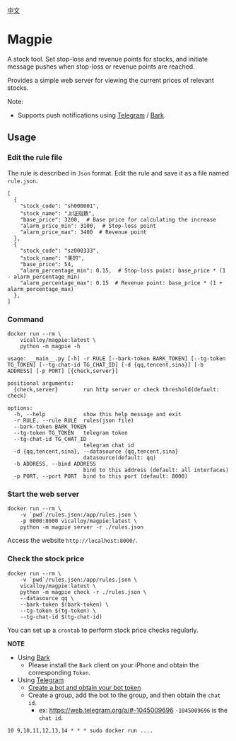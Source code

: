 [中文](./README.cn.md)

# Magpie

A stock tool. Set stop-loss and revenue points for stocks, 
and initiate message pushes when stop-loss or revenue points are reached. 

Provides a simple web server for viewing the current prices of relevant stocks.

Note:

- Supports push notifications using [Telegram](https://telegram.org/) / [Bark](https://github.com/Finb/Bark/blob/master/README.en.md).

## Usage

### Edit the rule file

The rule is described in `Json` format. 
Edit the rule and save it as a file named `rule.json`.

```
[
  {
    "stock_code": "sh000001",
    "stock_name": "上证指数",
    "base_price": 3200,  # Base price for calculating the increase
    "alarm_price_min": 3100,  # Stop-loss point
    "alarm_price_max": 3400  # Revenue point
  },
  {
    "stock_code": "sz000333",
    "stock_name": "美的",
    "base_price": 54,
    "alarm_percentage_min": 0.15,  # Stop-loss point: base_price * (1 - alarm_percentage_min)
    "alarm_percentage_max": 0.15  # Revenue point: base_price * (1 + alarm_percentage_max)
  },
]
```
### Command
```shell
docker run --rm \
    vicalloy/magpie:latest \
    python -m magpie -h
```

```shell
usage: __main__.py [-h] -r RULE [--bark-token BARK_TOKEN] [--tg-token TG_TOKEN] [--tg-chat-id TG_CHAT_ID] [-d {qq,tencent,sina}] [-b ADDRESS] [-p PORT] [{check,server}]

positional arguments:
  {check,server}        run http server or check threshold(default: check)

options:
  -h, --help            show this help message and exit
  -r RULE, --rule RULE  rules(json file)
  --bark-token BARK_TOKEN
  --tg-token TG_TOKEN   telegram token
  --tg-chat-id TG_CHAT_ID
                        telegram chat id
  -d {qq,tencent,sina}, --datasource {qq,tencent,sina}
                        datasource(default: qq)
  -b ADDRESS, --bind ADDRESS
                        bind to this address (default: all interfaces)
  -p PORT, --port PORT  bind to this port (default: 8000)
```


### Start the web server

```shell
docker run --rm \
    -v `pwd`/rules.json:/app/rules.json \
    -p 8000:8000 vicalloy/magpie:latest \
    python -m magpie server -r ./rules.json
```

Access the website `http://localhost:8000/`.

### Check the stock price

```shell
docker run --rm \
    -v `pwd`/rules.json:/app/rules.json \
    vicalloy/magpie:latest \
    python -m magpie check -r ./rules.json \
    --datasource qq \
    --bark-token $(bark-token) \
    --tg-token $(tg-token) \
    --tg-chat-id $(tg-chat-id)
```

You can set up a `crontab` to perform stock price checks regularly.

**NOTE**

- Using [Bark](https://github.com/Finb/Bark/blob/master/README.en.md)
  - Please install the `Bark` client on your iPhone and obtain the corresponding `Token`.
- Using [Telegram](https://telegram.org/)
  - [Create a bot and obtain your bot token](https://core.telegram.org/bots/tutorial#obtain-your-bot-token)
  - Create a group, add the bot to the group, and then obtain the `chat id`.
    - ex: https://web.telegram.org/a/#-1045009696  `-1045009696` is the `chat id`.

```
10 9,10,11,12,13,14 * * * sudo docker run ....
```
